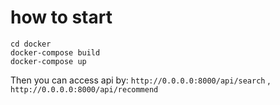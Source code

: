 # how to start
```
cd docker
docker-compose build
docker-compose up
```

Then you can access api by: 
`http://0.0.0.0:8000/api/search` , `http://0.0.0.0:8000/api/recommend`
